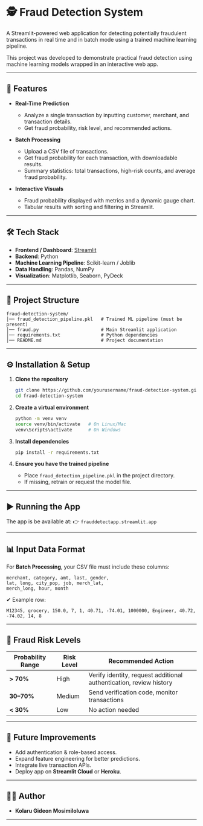 # 🕵️ Fraud Detection System

A Streamlit-powered web application for detecting potentially fraudulent transactions in real time and in batch mode using a trained machine learning pipeline.

This project was developed to demonstrate practical fraud detection using machine learning models wrapped in an interactive web app.

---

## 🚀 Features

* **Real-Time Prediction**

  * Analyze a single transaction by inputting customer, merchant, and transaction details.
  * Get fraud probability, risk level, and recommended actions.

* **Batch Processing**

  * Upload a CSV file of transactions.
  * Get fraud probability for each transaction, with downloadable results.
  * Summary statistics: total transactions, high-risk counts, and average fraud probability.

* **Interactive Visuals**

  * Fraud probability displayed with metrics and a dynamic gauge chart.
  * Tabular results with sorting and filtering in Streamlit.

---

## 🛠️ Tech Stack

* **Frontend / Dashboard**: [Streamlit](https://streamlit.io/)
* **Backend**: Python
* **Machine Learning Pipeline**: Scikit-learn / Joblib
* **Data Handling**: Pandas, NumPy
* **Visualization**: Matplotlib, Seaborn, PyDeck

---

## 📂 Project Structure

```
fraud-detection-system/
│── fraud_detection_pipeline.pkl   # Trained ML pipeline (must be present)
│── fraud.py                       # Main Streamlit application
│── requirements.txt               # Python dependencies
│── README.md                      # Project documentation
```

---

## ⚙️ Installation & Setup

1. **Clone the repository**

   ```bash
   git clone https://github.com/yourusername/fraud-detection-system.git
   cd fraud-detection-system
   ```

2. **Create a virtual environment**

   ```bash
   python -m venv venv
   source venv/bin/activate   # On Linux/Mac
   venv\Scripts\activate      # On Windows
   ```

3. **Install dependencies**

   ```bash
   pip install -r requirements.txt
   ```

4. **Ensure you have the trained pipeline**

   * Place `fraud_detection_pipeline.pkl` in the project directory.
   * If missing, retrain or request the model file.

---

## ▶️ Running the App

The app is be available at:
👉 `frauddetectapp.streamlit.app`

---

## 📊 Input Data Format

For **Batch Processing**, your CSV file must include these columns:

```
merchant, category, amt, last, gender, 
lat, long, city_pop, job, merch_lat, 
merch_long, hour, month
```

✔ Example row:

```
M12345, grocery, 150.0, 7, 1, 40.71, -74.01, 1000000, Engineer, 40.72, -74.02, 14, 8
```

---

## 🧠 Fraud Risk Levels

| Probability Range | Risk Level | Recommended Action                                                 |
| ----------------- | ---------- | ------------------------------------------------------------------ |
| **> 70%**         | High       | Verify identity, request additional authentication, review history |
| **30–70%**        | Medium     | Send verification code, monitor transactions                       |
| **< 30%**         | Low        | No action needed                                                   |

---

## 📝 Future Improvements

* Add authentication & role-based access.
* Expand feature engineering for better predictions.
* Integrate live transaction APIs.
* Deploy app on **Streamlit Cloud** or **Heroku**.

---

## 👨‍💻 Author

* **Kolaru Gideon Mosimiloluwa**

---
